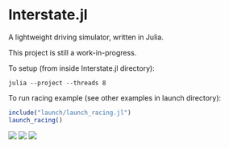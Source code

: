 # Interstate.jl

A lightweight driving simulator, written in Julia.

This project is still a work-in-progress. 

To setup (from inside Interstate.jl directory): 
```
julia --project --threads 8
```
To run racing example (see other examples in launch directory):
```julia
include("launch/launch_racing.jl")
launch_racing()
```

<img src="https://github.com/4estlaine/Interstate.jl/blob/main/racing-vid.gif" />
<img src="https://github.com/4estlaine/Interstate.jl/blob/main/perception-vid.gif" />
<img src="https://github.com/4estlaine/Interstate.jl/blob/main/city-vid.gif" />
